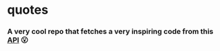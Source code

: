 # quotes

### A **very cool** repo that fetches a **very inspiring** code from this [API](https://github.com/lukePeavey/quotable) 😮
